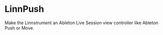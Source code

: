 # LinnPush
Make the Linnstrument an Ableton Live Session view controller like Ableton Push or Move.
